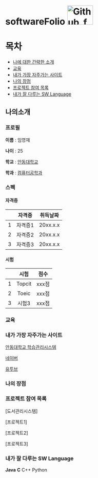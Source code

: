 # softwareFolio  <img src="https://user-images.githubusercontent.com/86451061/123884283-df969e80-d985-11eb-914a-59b3b055b3f8.png" width="80px" height="60px" title="px(픽셀) 크기 설정" alt="Github_fork"></img><br/>




# 목차

* [나에 대한 간략한 소개](https://github.com/SWLimYoungJae/softwareFolio/blob/main/README.md#%EB%82%98%EC%9D%98%EC%86%8C%EA%B0%9C)
* [교육](https://github.com/SWLimYoungJae/softwareFolio/blob/main/README.md#%EA%B5%90%EC%9C%A1-1)
* [내가 가장 자주가는 사이트](https://github.com/SWLimYoungJae/softwareFolio/blob/main/README.md#%EB%82%B4%EA%B0%80-%EA%B0%80%EC%9E%A5-%EC%9E%90%EC%A3%BC%EA%B0%80%EB%8A%94-%EC%82%AC%EC%9D%B4%ED%8A%B8-1)
* [나의 장점](https://github.com/SWLimYoungJae/softwareFolio/blob/main/README.md#%EB%82%98%EC%9D%98-%EC%9E%A5%EC%A0%90-1)
* [프로젝트 참여 목록](https://github.com/SWLimYoungJae/softwareFolio/blob/main/README.md#%ED%94%84%EB%A1%9C%EC%A0%9D%ED%8A%B8-%EC%B0%B8%EC%97%AC-%EB%AA%A9%EB%A1%9D-1)
* [내가 잘 다루는 SW Language](https://github.com/SWLimYoungJae/softwareFolio/blob/main/README.md#%EB%82%B4%EA%B0%80-%EC%9E%98-%EB%8B%A4%EB%A3%A8%EB%8A%94-sw-language-1)



## 나의소개

### 프로필

**이름** : 임영재

**나이** : 25

**학교** : [안동대학교][identifier]

[identifier]:http://www.anu.ac.kr

**학과** : [컴퓨터공학과][identifier]

[identifier]:https://comeng.andong.ac.kr/


### 스펙

#### 자격증

| | 자격증 | 취득날짜 |
| :-: | :-: | :-: |
| 1 | 자격증1 | 20xx.x.x |
| 2 | 자격증2 | 20xx.x.x |
| 3 | 자격증3 | 20xx.x.x |



#### 시험

| | 시험 | 점수 |
| :-: | :-: | :-: |
| 1 | Topcit | xxx점 |
| 2 | Toeic | xxx점 |
| 3 | 시험3 | xxx점 |


### 교육




### 내가 가장 자주가는 사이트

[안동대학교 학습관리시스템][identifier]

[identifier]:http://www.anu.ac.kr

[네이버][identifier]

[identifier]:https://naver.com/

[유투브][identifier]

[identifier]:https://youtube.com/


### 나의 장점



### 프로젝트 참여 목록

[도서관리시스템]

[프로젝트1]

[프로젝트2]

[프로젝트3]

### 내가 잘 다루는 SW Language

**Java**
**C**
C++
Python
